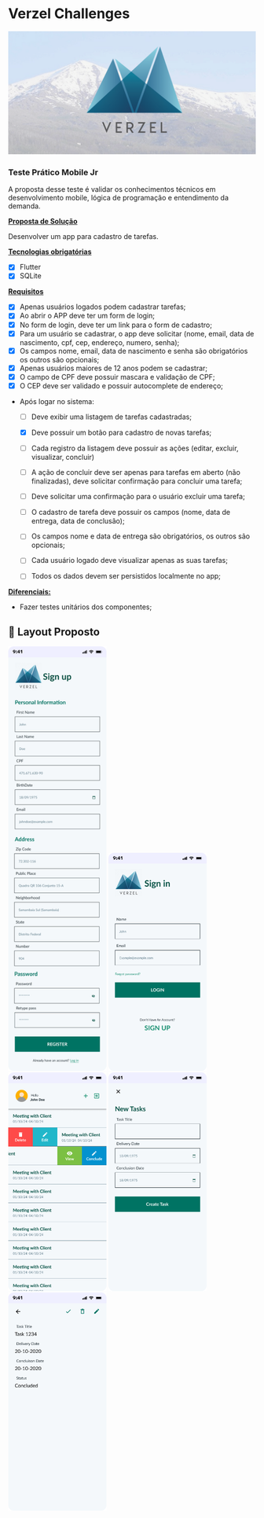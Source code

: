 # Verzel Challenges
![image](assets/readme/banner_verzel.png)

### Teste Prático Mobile Jr

A proposta desse teste é validar os conhecimentos técnicos em desenvolvimento mobile, lógica de programação e entendimento
da demanda.

<u>**Proposta de Solução**</u>

Desenvolver um app para cadastro de tarefas.

<u>**Tecnologias obrigatórias**</u>
- [x] Flutter
- [x] SQLite

<u>**Requisitos**</u>
- [x] Apenas usuários logados podem cadastrar tarefas;
- [x] Ao abrir o APP deve ter um form de login;
- [x] No form de login, deve ter um link para o form de cadastro;
- [x] Para um usuário se cadastrar, o app deve solicitar (nome, email, data de nascimento, cpf, cep, endereço, numero, senha);
- [x] Os campos nome, email, data de nascimento e senha são obrigatórios os outros são opcionais;
- [x] Apenas usuários maiores de 12 anos podem se cadastrar;
- [x] O campo de CPF deve possuir mascara e validação de CPF;
- [x] O CEP deve ser validado e possuir autocomplete de endereço;
- Após logar no sistema:
  - [ ] Deve exibir uma listagem de tarefas cadastradas;
  - [x] Deve possuir um botão para cadastro de novas tarefas;
  - [ ] Cada registro da listagem deve possuir as ações (editar, excluir, visualizar, concluir)
  - [ ] A ação de concluir deve ser apenas para tarefas em aberto (não finalizadas), deve solicitar confirmação para concluir uma tarefa;
  - [ ] Deve solicitar uma confirmação para o usuário excluir uma tarefa;
  - [ ] O cadastro de tarefa deve possuir os campos (nome, data de entrega, data de conclusão);
  - [ ] Os campos nome e data de entrega são obrigatórios, os outros são opcionais;
  - [ ] Cada usuário logado deve visualizar apenas as suas tarefas;
  - [ ] Todos os dados devem ser persistidos localmente no app;


<u>**Diferenciais:**</u>
- Fazer testes unitários dos componentes;

## 🎨 Layout Proposto
<p align="left">
  <img src="assets/readme/sign_up.png" width="200px">
  <img src="assets/readme/sign_in.png" width="200px">
  <img src="assets/readme/task_list.png" width="200px">
  <img src="assets/readme/create_task.png" width="200px">
  <img src="assets/readme/view_task.png" width="200px">
  
</p>